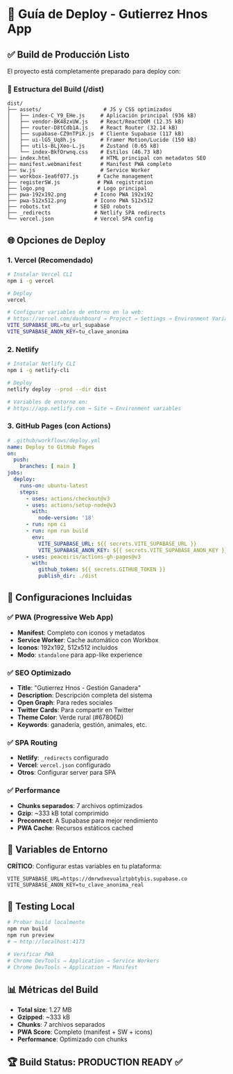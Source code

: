 # 🚀 Guía de Deploy - Gutierrez Hnos App

## ✅ Build de Producción Listo

El proyecto está completamente preparado para deploy con:

### 📁 Estructura del Build (/dist)
```
dist/
├── assets/                    # JS y CSS optimizados
│   ├── index-C_Y9_EHe.js     # Aplicación principal (936 kB)
│   ├── vendor-BK48zxUW.js    # React/ReactDOM (12.35 kB)  
│   ├── router-D8tCdb1A.js    # React Router (32.14 kB)
│   ├── supabase-CZ9nTPiX.js  # Cliente Supabase (117 kB)
│   ├── ui-lG5_Uq8h.js        # Framer Motion/Lucide (150 kB)
│   ├── utils-BLjXeo-L.js     # Zustand (0.65 kB)
│   └── index-BkfOrwnq.css    # Estilos (46.73 kB)
├── index.html                # HTML principal con metadatos SEO
├── manifest.webmanifest      # Manifest PWA completo
├── sw.js                     # Service Worker
├── workbox-1ea6f077.js      # Cache management
├── registerSW.js            # PWA registration
├── logo.png                 # Logo principal
├── pwa-192x192.png         # Icono PWA 192x192
├── pwa-512x512.png         # Icono PWA 512x512
├── robots.txt              # SEO robots
├── _redirects              # Netlify SPA redirects
└── vercel.json             # Vercel SPA config
```

## 🌐 Opciones de Deploy

### 1. **Vercel** (Recomendado)
```bash
# Instalar Vercel CLI
npm i -g vercel

# Deploy
vercel

# Configurar variables de entorno en la web:
# https://vercel.com/dashboard → Project → Settings → Environment Variables
VITE_SUPABASE_URL=tu_url_supabase
VITE_SUPABASE_ANON_KEY=tu_clave_anonima
```

### 2. **Netlify**
```bash
# Instalar Netlify CLI
npm i -g netlify-cli

# Deploy
netlify deploy --prod --dir dist

# Variables de entorno en:
# https://app.netlify.com → Site → Environment variables
```

### 3. **GitHub Pages** (con Actions)
```yaml
# .github/workflows/deploy.yml
name: Deploy to GitHub Pages
on:
  push:
    branches: [ main ]
jobs:
  deploy:
    runs-on: ubuntu-latest
    steps:
      - uses: actions/checkout@v3
      - uses: actions/setup-node@v3
        with:
          node-version: '18'
      - run: npm ci
      - run: npm run build
        env:
          VITE_SUPABASE_URL: ${{ secrets.VITE_SUPABASE_URL }}
          VITE_SUPABASE_ANON_KEY: ${{ secrets.VITE_SUPABASE_ANON_KEY }}
      - uses: peaceiris/actions-gh-pages@v3
        with:
          github_token: ${{ secrets.GITHUB_TOKEN }}
          publish_dir: ./dist
```

## 🔧 Configuraciones Incluidas

### ✅ PWA (Progressive Web App)
- **Manifest**: Completo con iconos y metadatos
- **Service Worker**: Cache automático con Workbox
- **Iconos**: 192x192, 512x512 incluidos
- **Modo**: `standalone` para app-like experience

### ✅ SEO Optimizado
- **Title**: "Gutierrez Hnos - Gestión Ganadera"
- **Description**: Descripción completa del sistema
- **Open Graph**: Para redes sociales
- **Twitter Cards**: Para compartir en Twitter
- **Theme Color**: Verde rural (#67806D)
- **Keywords**: ganadería, gestión, animales, etc.

### ✅ SPA Routing
- **Netlify**: `_redirects` configurado
- **Vercel**: `vercel.json` configurado
- **Otros**: Configurar server para SPA

### ✅ Performance
- **Chunks separados**: 7 archivos optimizados
- **Gzip**: ~333 kB total comprimido
- **Preconnect**: A Supabase para mejor rendimiento
- **PWA Cache**: Recursos estáticos cached

## 🔐 Variables de Entorno

**CRÍTICO**: Configurar estas variables en tu plataforma:
```env
VITE_SUPABASE_URL=https://dmrwdxevualztpbtybis.supabase.co
VITE_SUPABASE_ANON_KEY=tu_clave_anonima_real
```

## 🧪 Testing Local

```bash
# Probar build localmente
npm run build
npm run preview
# → http://localhost:4173

# Verificar PWA
# Chrome DevTools → Application → Service Workers
# Chrome DevTools → Application → Manifest
```

## 📊 Métricas del Build

- **Total size**: 1.27 MB
- **Gzipped**: ~333 kB  
- **Chunks**: 7 archivos separados
- **PWA Score**: Completo (manifest + SW + icons)
- **Performance**: Optimizado con chunks

## 🏆 Build Status: **PRODUCTION READY** ✅
